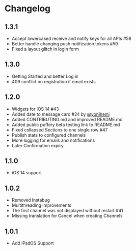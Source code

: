 # Changelog

## 1.3.1

* Accept lowercased receive and notify keys for all APIs #58
* Better handle changing push notification tokens #59
* Fixed a layout glitch in login form
## 1.3.0

* Getting Started and better Log in
* 409 conflict on registration if email exists

## 1.2.0

* Widgets for iOS 14 #43
* Added date to message card #24 by [@yonihemi](https://github.com/yonihemi)
* Added CONTRIBUTING.md and improved README.md
* Added public puffery beta testing link to README.md
* Fixed collapsed Sections to one single row #47
* Publish stats to configured channels
* More logging for emails and notifications
* Later Confirmation expiry

## 1.1.0

* iOS 14 support

## 1.0.2

* Removed Instabug
* Multithreading improvements
* The first channel was not displayed without restart #41
* Missing translation for Cancel when creating Channels

## 1.0.1

* Add iPadOS Support
